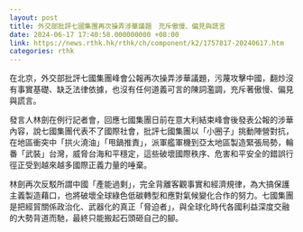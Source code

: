 ```yaml
---
layout: post
title: 外交部批評七國集團再次操弄涉華議題　充斥傲慢、偏見與謊言
date: 2024-06-17 17:40:58.000000000 +08:00
link: https://news.rthk.hk/rthk/ch/component/k2/1757817-20240617.htm
categories: rthk
---
```


在北京，外交部批評七國集團峰會公報再次操弄涉華議題，污蔑攻擊中國，翻炒沒有事實基礎、缺乏法律依據，也沒有任何道義可言的陳詞濫調，充斥著傲慢、偏見與謊言。

發言人林劍在例行記者會，回應七國集團日前在意大利結束峰會後發表公報的涉華內容，說七國集團代表不了國際社會，批評七國集團以「小圈子」挑動陣營對抗，在地區衝突中「拱火澆油」「甩鍋推責」，派軍艦軍機到亞太地區製造緊張局勢，輪番「武裝」台灣，威脅台海和平穩定，這些破壞國際秩序、危害和平安全的錯誤行徑正受到越來越多國際正義力量的唾棄。

林劍再次反駁所謂中國「產能過剩」，完全背離客觀事實和經濟規律，為大搞保護主義製造藉口，也將破壞全球綠色低碳轉型和應對氣候變化合作的努力。七國集團是把經貿關係政治化、武器化的真正「脅迫者」，與全球化時代各國利益深度交融的大勢背道而馳，最終只能搬起石頭砸自己的腳。
